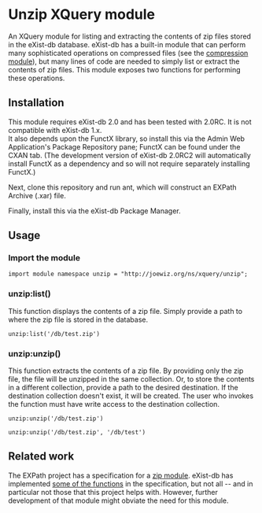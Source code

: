 # Unzip XQuery module

An XQuery module for listing and extracting the contents of zip files stored in the eXist-db database.
eXist-db has a built-in module that can perform many sophisticated operations on compressed files
(see the [compression module](http://exist-db.org/exist/functions/compression)), but many lines of
code are needed to simply list or extract the contents of zip files.  This module exposes two functions
for performing these operations. 

## Installation

This module requires eXist-db 2.0 and has been tested with 2.0RC.  It is not compatible with eXist-db 1.x.  
It also depends upon the FunctX library, so install this via the Admin Web Application's Package Repository 
pane; FunctX can be found under the CXAN tab.  (The development version of eXist-db 2.0RC2 will automatically
install FunctX as a dependency and so will not require separately installing FunctX.)

Next, clone this repository and run ant, which will construct an EXPath Archive (.xar) file.  

Finally, install this via the eXist-db Package Manager.

## Usage

### Import the module

    import module namespace unzip = "http://joewiz.org/ns/xquery/unzip";

### unzip:list()

This function displays the contents of a zip file.  Simply provide a path to where the zip file is 
stored in the database.

    unzip:list('/db/test.zip')

### unzip:unzip()

This function extracts the contents of a zip file.  By providing only the zip file, the file will be unzipped
in the same collection.  Or, to store the contents in a different collection, provide a path to the desired 
destination.  If the destination collection doesn't exist, it will be created.  The user who invokes the function
must have write access to the destination collection.

    unzip:unzip('/db/test.zip')

    unzip:unzip('/db/test.zip', '/db/test')

## Related work

The EXPath project has a specification for a [zip module](http://expath.org/spec/zip).  eXist-db has 
implemented [some of the functions](http://exist-db.org/exist/apps/fundocs/index.html) in the specification, 
but not all -- and in particular not those that this project helps with.  However, further development of 
that module might obviate the need for this module.  